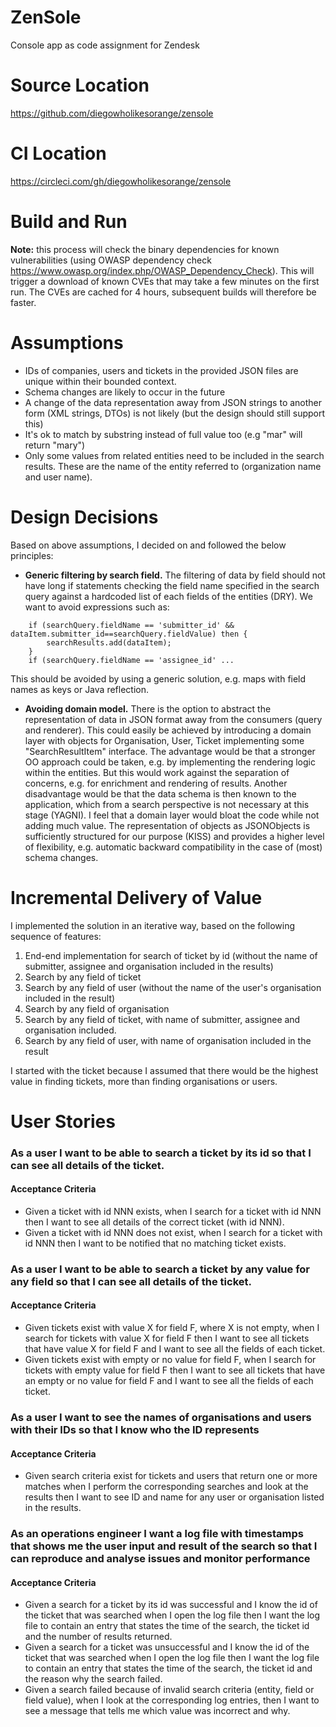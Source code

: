 # ZenSole
Console app as code assignment for Zendesk

# Source Location
https://github.com/diegowholikesorange/zensole

# CI Location
https://circleci.com/gh/diegowholikesorange/zensole

# Build and Run

**Note:** this process will check the binary dependencies for known vulnerabilities 
(using OWASP dependency check https://www.owasp.org/index.php/OWASP_Dependency_Check). 
This will trigger a download of known CVEs that may take a few minutes on the first run. 
The CVEs are cached for 4 hours, subsequent builds will therefore be faster.

# Assumptions
* IDs of companies, users and tickets in the provided JSON files are unique within their bounded context.
* Schema changes are likely to occur in the future
* A change of the data representation away from JSON strings to another form (XML strings, DTOs) is 
not likely (but the design should still support this)  
* It's ok to match by substring instead of full value too (e.g "mar" will return "mary")
* Only some values from related entities need to be included in the search results. 
These are the name of the entity referred to (organization name and user name).

# Design Decisions
Based on above assumptions, I decided on and followed the below principles:
* **Generic filtering by search field.** The filtering of data by field should not 
have long if statements checking the field name specified in the search query against
a hardcoded list of each fields of the entities (DRY). We want to avoid expressions such as: 
```   
    if (searchQuery.fieldName == 'submitter_id' && dataItem.submitter_id==searchQuery.fieldValue) then {
        searchResults.add(dataItem);
    }
    if (searchQuery.fieldName == 'assignee_id' ...
```    
This should be avoided by using a generic solution, 
e.g. maps with field names as keys or Java reflection.
* **Avoiding domain model.** There is the option to abstract the 
representation of data in JSON format away from the consumers (query and renderer). 
This could easily be achieved by introducing a domain layer with objects for Organisation,
User, Ticket implementing some "SearchResultItem" interface. 
The advantage would be that a stronger OO approach 
could be taken, e.g. by implementing the rendering logic within the entities. 
But this would work against the separation of concerns, 
e.g. for enrichment and rendering of results. 
Another disadvantage would be that the data schema is then known to the application,
which from a search perspective is not necessary at this stage (YAGNI). 
I feel that a domain layer would bloat the code while not adding much value. 
The representation of objects as JSONObjects is sufficiently structured for our purpose (KISS)
and provides a higher level of flexibility, e.g. automatic backward compatibility in the case of
(most) schema changes. 


 

# Incremental Delivery of Value
I implemented the solution in an iterative way, 
based on the following sequence of features:

1. End-end implementation for search of ticket by id (without the name of submitter, assignee and organisation included in the results)
1. Search by any field of ticket 
1. Search by any field of user (without the name of the user's organisation included in the result) 
1. Search by any field of organisation
1. Search by any field of ticket, with name of submitter, assignee and organisation included.  
1. Search by any field of user, with name of organisation included in the result

I started with the ticket because I assumed that there would be the highest value
in finding tickets, more than finding organisations or users.

# User Stories
### As a user I want to be able to search a ticket by its id so that I can see all details of the ticket.
#### Acceptance Criteria
* Given a ticket with id NNN exists, 
when I search for a ticket with id NNN 
then I want to see all details of the correct ticket (with id NNN).
* Given a ticket with id NNN does not exist, 
when I search for a ticket with id NNN 
then I want to be notified that no matching ticket exists.

### As a user I want to be able to search a ticket by any value for any field so that I can see all details of the ticket.
#### Acceptance Criteria
* Given tickets exist with value X for field F, where X is not empty,
when I search for tickets with value X for field F 
then I want to see all tickets that have value X for field F and I want to see all the fields of each ticket.
* Given tickets exist with empty or no value for field F,
when I search for tickets with empty value for field F 
then I want to see all tickets that have an empty or no value for field F 
and I want to see all the fields of each ticket.

### As a user I want to see the names of organisations and users with their IDs so that I know who the ID represents
#### Acceptance Criteria
* Given search criteria exist for tickets and users that return one or more matches 
when I perform the corresponding searches and look at the results
then I want to see ID and name for any user or organisation listed in the results.
  

### As an operations engineer I want a log file with timestamps that shows me the user input and result of the search so that I can reproduce and analyse issues and monitor performance
#### Acceptance Criteria
* Given a search for a ticket by its id was successful 
and I know the id of the ticket that was searched 
when I open the log file
then I want the log file to contain an entry that states 
the time of the search, the ticket id and the number of results returned.
* Given a search for a ticket was unsuccessful
and I know the id of the ticket that was searched 
when I open the log file
then I want the log file to contain an entry that states 
the time of the search, the ticket id and the reason why the search failed.
* Given a search failed because of invalid search criteria (entity, field or field value), 
when I look at the corresponding log entries, 
then I want to see a message that tells me which value was incorrect and why.

